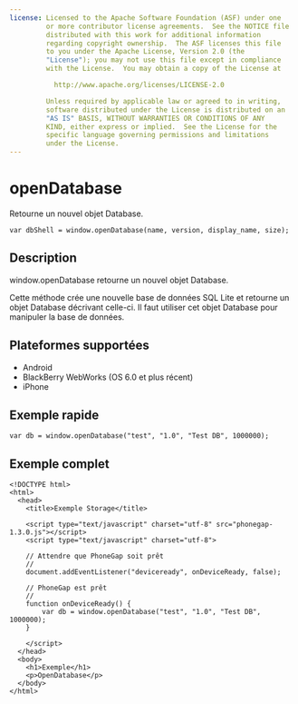 ```yaml
---
license: Licensed to the Apache Software Foundation (ASF) under one
         or more contributor license agreements.  See the NOTICE file
         distributed with this work for additional information
         regarding copyright ownership.  The ASF licenses this file
         to you under the Apache License, Version 2.0 (the
         "License"); you may not use this file except in compliance
         with the License.  You may obtain a copy of the License at

           http://www.apache.org/licenses/LICENSE-2.0

         Unless required by applicable law or agreed to in writing,
         software distributed under the License is distributed on an
         "AS IS" BASIS, WITHOUT WARRANTIES OR CONDITIONS OF ANY
         KIND, either express or implied.  See the License for the
         specific language governing permissions and limitations
         under the License.
---
```


openDatabase
============

Retourne un nouvel objet Database.

    var dbShell = window.openDatabase(name, version, display_name, size);

Description
-----------

window.openDatabase retourne un nouvel objet Database.

Cette méthode crée une nouvelle base de données SQL Lite et retourne un objet Database décrivant celle-ci.  Il faut utiliser cet objet Database pour manipuler la base de données.

Plateformes supportées
----------------------

- Android
- BlackBerry WebWorks (OS 6.0 et plus récent)
- iPhone

Exemple rapide
--------------

    var db = window.openDatabase("test", "1.0", "Test DB", 1000000);

Exemple complet
---------------

    <!DOCTYPE html>
    <html>
      <head>
        <title>Exemple Storage</title>

        <script type="text/javascript" charset="utf-8" src="phonegap-1.3.0.js"></script>
        <script type="text/javascript" charset="utf-8">

        // Attendre que PhoneGap soit prêt
        //
        document.addEventListener("deviceready", onDeviceReady, false);

        // PhoneGap est prêt
        //
        function onDeviceReady() {
			var db = window.openDatabase("test", "1.0", "Test DB", 1000000);
        }
		
        </script>
      </head>
      <body>
        <h1>Exemple</h1>
        <p>OpenDatabase</p>
      </body>
    </html>
